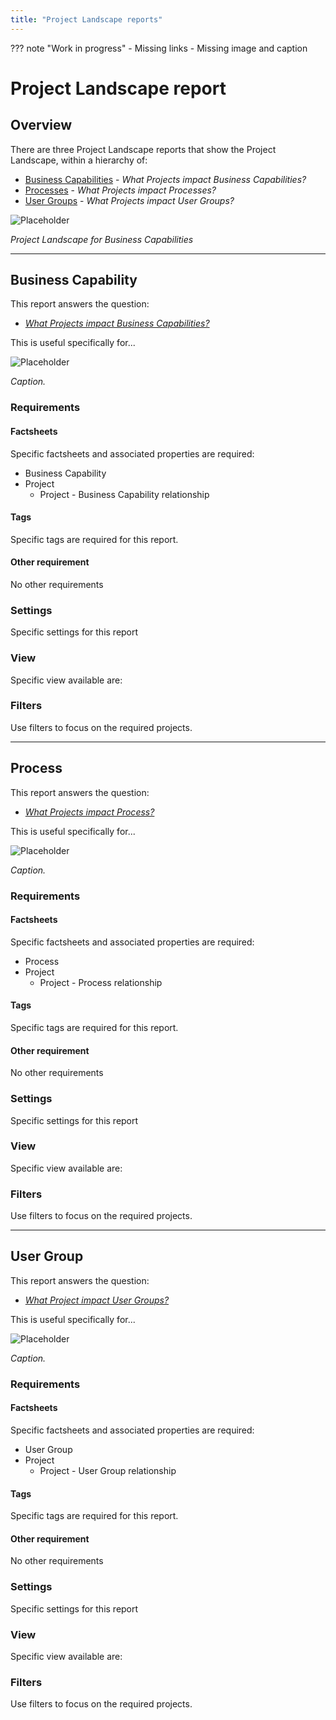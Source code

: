 ```yaml
---
title: "Project Landscape reports"
---
```


??? note "Work in progress"
    - Missing links
    - Missing image and caption

# Project Landscape report

## Overview

There are three Project Landscape reports that show the Project Landscape, within a hierarchy of:

- [Business Capabilities](#business-capability) - *What Projects impact Business Capabilities?*
- [Processes](#process) - *What Projects impact Processes?*
- [User Groups](#user-group) - *What Projects impact User Groups?*

![Placeholder](https://dummyimage.com/800x450/eee/aaa)

*Project Landscape for Business Capabilities*

--- 

## Business Capability

This report answers the question:

- *[What Projects impact  Business Capabilities?](../questions/#business-capability)*

This is useful specifically for... 

![Placeholder](https://dummyimage.com/800x450/eee/aaa)

*Caption.*

### Requirements

#### Factsheets

Specific factsheets and associated properties are required:

- Business Capability 
- Project
    - Project - Business Capability relationship
    
#### Tags 

Specific tags are required for this report.

#### Other requirement

No other requirements

### Settings

Specific settings for this report 

### View

Specific view available are: 

### Filters

Use filters to focus on the required projects.

--- 

## Process
This report answers the question:

- *[What Projects impact Process?](../questions/#process)*

This is useful specifically for... 

![Placeholder](https://dummyimage.com/800x450/eee/aaa)

*Caption.*

### Requirements

#### Factsheets

Specific factsheets and associated properties are required:

- Process 
- Project
    - Project - Process relationship
    
#### Tags 

Specific tags are required for this report.

#### Other requirement

No other requirements

### Settings

Specific settings for this report 

### View

Specific view available are: 

### Filters

Use filters to focus on the required projects.

--- 

## User Group 

This report answers the question:

- *[What Project impact User Groups?](../questions/#user-groups)*

This is useful specifically for... 

![Placeholder](https://dummyimage.com/800x450/eee/aaa)

*Caption.*

### Requirements

#### Factsheets

Specific factsheets and associated properties are required:

- User Group 
- Project
    - Project - User Group relationship

#### Tags 

Specific tags are required for this report.

#### Other requirement

No other requirements

### Settings

Specific settings for this report 

### View

Specific view available are: 

### Filters

Use filters to focus on the required projects.
